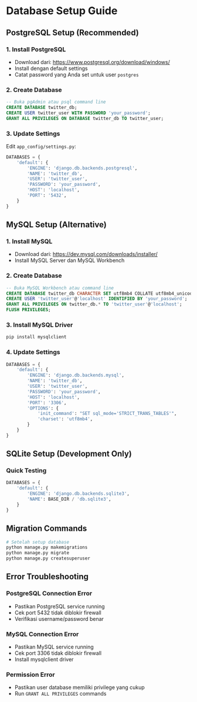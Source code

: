# Database Setup Guide

## PostgreSQL Setup (Recommended)

### 1. Install PostgreSQL

- Download dari: https://www.postgresql.org/download/windows/
- Install dengan default settings
- Catat password yang Anda set untuk user `postgres`

### 2. Create Database

```sql
-- Buka pgAdmin atau psql command line
CREATE DATABASE twitter_db;
CREATE USER twitter_user WITH PASSWORD 'your_password';
GRANT ALL PRIVILEGES ON DATABASE twitter_db TO twitter_user;
```

### 3. Update Settings

Edit `app_config/settings.py`:

```python
DATABASES = {
    'default': {
        'ENGINE': 'django.db.backends.postgresql',
        'NAME': 'twitter_db',
        'USER': 'twitter_user',
        'PASSWORD': 'your_password',
        'HOST': 'localhost',
        'PORT': '5432',
    }
}
```

## MySQL Setup (Alternative)

### 1. Install MySQL

- Download dari: https://dev.mysql.com/downloads/installer/
- Install MySQL Server dan MySQL Workbench

### 2. Create Database

```sql
-- Buka MySQL Workbench atau command line
CREATE DATABASE twitter_db CHARACTER SET utf8mb4 COLLATE utf8mb4_unicode_ci;
CREATE USER 'twitter_user'@'localhost' IDENTIFIED BY 'your_password';
GRANT ALL PRIVILEGES ON twitter_db.* TO 'twitter_user'@'localhost';
FLUSH PRIVILEGES;
```

### 3. Install MySQL Driver

```bash
pip install mysqlclient
```

### 4. Update Settings

```python
DATABASES = {
    'default': {
        'ENGINE': 'django.db.backends.mysql',
        'NAME': 'twitter_db',
        'USER': 'twitter_user',
        'PASSWORD': 'your_password',
        'HOST': 'localhost',
        'PORT': '3306',
        'OPTIONS': {
            'init_command': "SET sql_mode='STRICT_TRANS_TABLES'",
            'charset': 'utf8mb4',
        }
    }
}
```

## SQLite Setup (Development Only)

### Quick Testing

```python
DATABASES = {
    'default': {
        'ENGINE': 'django.db.backends.sqlite3',
        'NAME': BASE_DIR / 'db.sqlite3',
    }
}
```

## Migration Commands

```bash
# Setelah setup database
python manage.py makemigrations
python manage.py migrate
python manage.py createsuperuser
```

## Error Troubleshooting

### PostgreSQL Connection Error

- Pastikan PostgreSQL service running
- Cek port 5432 tidak diblokir firewall
- Verifikasi username/password benar

### MySQL Connection Error

- Pastikan MySQL service running
- Cek port 3306 tidak diblokir firewall
- Install mysqlclient driver

### Permission Error

- Pastikan user database memiliki privilege yang cukup
- Run `GRANT ALL PRIVILEGES` commands
